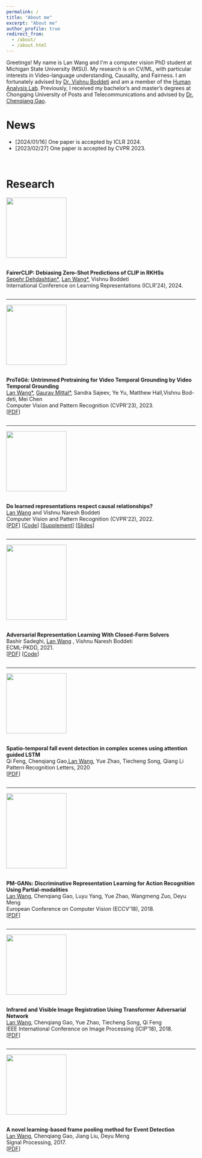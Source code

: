 ```yaml
---
permalink: /
title: "About me"
excerpt: "About me"
author_profile: true
redirect_from: 
  - /about/
  - /about.html
---
```


Greetings! My name is Lan Wang and I'm a computer vision PhD student at Michigan State University (MSU). My research is on CV/ML, with particular interests in Video-language understanding, Causality, and Fairness. I am fortunately advised by [Dr. Vishnu Boddeti](https://vishnu.boddeti.net/) and am a member of the [Human Analysis Lab](http://hal.cse.msu.edu/). Previously, I received my bachelor’s and master’s degrees at Chongqing University of Posts and Telecommunications and advised by [Dr. Chenqiang Gao](https://gaocq.github.io/).

News
======
* [2024/01/16] One paper is accepted by ICLR 2024.
* [2023/02/27] One paper is accepted by CVPR 2023.

<br/>

Research
======
<div class="row">
  <div class="column left">
    <img align="left" width="160" height="160" src="https://github.com/lan-lw/lanwang.github.io/blob/master/images/iclr24.png?raw=true">  
  </div>
  <div class="column middle">&nbsp;</div>
  <div class="column right">
    <p>
      <strong>FairerCLIP: Debiasing Zero-Shot Predictions of CLIP in RKHSs </strong><br/>
      <u>Sepehr Dehdashtian*</u>, <u>Lan Wang*</u>, Vishnu Boddeti <br/>
      International Conference on Learning Representations (ICLR'24), 2024.<br/>
    </p>
  </div>
</div>

___

<div class="row">
  <div class="column left">
    <img align="left" width="160" height="160" src="https://github.com/lan-lw/lanwang.github.io/blob/master/images/cvpr23.png?raw=true">  
  </div>
  <div class="column middle">&nbsp;</div>
  <div class="column right">
    <p>
      <strong>ProTéGé: Untrimmed Pretraining for Video Temporal Grounding by Video Temporal Grounding </strong><br/>
      <u>Lan Wang*</u>, <u>Gaurav Mittal*</u>, Sandra Sajeev, Ye Yu, Matthew Hall,Vishnu Bod- deti, Mei Chen <br/>
      Computer Vision and Pattern Recognition (CVPR'23), 2023.<br/>
      [<a href="https://openaccess.thecvf.com/content/CVPR2023/papers/Wang_ProTeGe_Untrimmed_Pretraining_for_Video_Temporal_Grounding_by_Video_Temporal_CVPR_2023_paper.pdf">PDF</a>]
    </p>
  </div>
</div>

___

<div class="row">
  <div class="column left">
    <img align="left" width="160" height="160" src="https://github.com/lan-lw/lanwang.github.io/blob/master/images/cvpr22.png?raw=true">  
  </div>
  <div class="column middle">&nbsp;</div>
  <div class="column right">
    <p>
      <strong>Do learned representations respect causal relationships?</strong><br/>
      <u>Lan Wang</u> and Vishnu Naresh Boddeti<br/>
      Computer Vision and Pattern Recognition (CVPR'22), 2022.<br/>
      [<a href="http://hal.cse.msu.edu/assets/pdfs/papers/2022-cvpr-do-representations-respect-causal-relations.pdf">PDF</a>]
      [<a href="https://github.com/human-analysis/causal-relations-between-representations">Code</a>]
      [<a href="http://hal.cse.msu.edu/assets/pdfs/papers/2022-cvpr-do-representations-respect-causal-relations-supp.pdf">Supplement</a>]
      [<a href="http://hal.cse.msu.edu/assets/slides/papers/2022-cvpr-do-representations-respect-causal-relations.pdf)">Slides</a>]
    </p>
  </div>
</div>

___

<div class="row">
  <div class="column left">
    <img align="left" width="160" height="200" src="https://github.com/lan-lw/lanwang.github.io/blob/master/images/ecml21.png?raw=true">  
  </div>
  <div class="column middle">&nbsp;</div>
  <div class="column right">
    <p>
      <strong>Adversarial Representation Learning With Closed-Form Solvers</strong><br/>
      Bashir Sadeghi, <u>Lan Wang</u> , Vishnu Naresh Boddeti<br/>
      ECML-PKDD, 2021. <br/>
      [<a href="http://hal.cse.msu.edu/assets/pdfs/papers/2021-ecml-pkdd-adversarial-representation-learning-closed-form-solvers.pdf">PDF</a>]
      [<a href="https://github.com/human-analysis/closed-form-adversarial-representation-learning">Code</a>]
    </p>
  </div>
</div>

___

<div class="row">
  <div class="column left">
    <img align="left" width="160" height="160" src="https://github.com/lan-lw/lanwang.github.io/blob/master/images/prl21.png?raw=true">  
  </div>
  <div class="column middle">&nbsp;</div>
  <div class="column right">
    <p>
      <strong>Spatio-temporal fall event detection in complex scenes using attention guided LSTM</strong><br/>
     Qi Feng, Chenqiang Gao,<u>Lan Wang</u>, Yue Zhao, Tiecheng Song, Qiang Li<br/>
      Pattern Recognition Letters, 2020 <br/>
      [<a href="https://www.sciencedirect.com/science/article/pii/S016786551830504X?casa_token=_88dc-K4890AAAAA:JEbqBmiVLeZraVbW2S0gElgnDuEeRN-03ECYqiZ5vSO-LyEAk5Py-rtgCqKbrYYIUYuWVsgUNw">PDF</a>]
    </p>
  </div>
</div>

___

<div class="row">
  <div class="column left">
    <img align="left" width="160" height="200" src="https://github.com/lan-lw/lanwang.github.io/blob/master/images/eccv18.png?raw=true">  
  </div>
  <div class="column middle">&nbsp;</div>
  <div class="column right">
    <p>
      <strong>PM-GANs: Discriminative Representation Learning for Action Recognition Using Partial-modalities</strong><br/>
     <u>Lan Wang</u>, Chenqiang Gao, Luyu Yang, Yue Zhao, Wangmeng Zuo, Deyu Meng<br/>
      European Conference on Computer Vision (ECCV'18), 2018. <br/>
      [<a href="https://openaccess.thecvf.com/content_ECCV_2018/papers/Lan_Wang_PM-GANs_Discriminative_Representation_ECCV_2018_paper.pdf">PDF</a>]
    </p>
  </div>
</div>

___

<div class="row">
  <div class="column left">
    <img align="left" height="160" width="160" src="https://github.com/lan-lw/lanwang.github.io/blob/master/images/icip18.png?raw=true">  
  </div>
  <div class="column middle">&nbsp;</div>
  <div class="column right">
    <p>
      <strong>Infrared and Visible Image Registration Using Transformer Adversarial Network</strong><br/>
     <u>Lan Wang</u>, Chenqiang Gao, Yue Zhao, Tiecheng Song, Qi Feng<br/>
      IEEE International Conference on Image Processing (ICIP'18), 2018. <br/>
      [<a href="https://drive.google.com/file/d/1Q7YHvQqDLo5VrPhi5ROaiS_jg4bZ7UTM/view">PDF</a>]
    </p>
  </div>
</div>

___

<div class="row">
  <div class="column left">
    <img align="left" width="160" height="160" src="https://github.com/lan-lw/lanwang.github.io/blob/master/images/sp17.png?raw=true">  
  </div>
  <div class="column middle">&nbsp;</div>
  <div class="column right">
    <p>
      <strong>A novel learning-based frame pooling method for Event Detection</strong><br/>
     <u>Lan Wang</u>, Chenqiang Gao, Jiang Liu, Deyu Meng<br/>
      Signal Processing, 2017. <br/>
      [<a href="https://www.sciencedirect.com/science/article/pii/S0165168417301676/pdfft?casa_token=9MvBZDV7WQsAAAAA:Xc6xQs_7DjzlKSLt6xayTlNLQn12iUP48zUpEfuzhij_c-TwofLX-02U5b4cbuBvP76DUpetSg&md5=84ab1933811a73d58728ffe0d6fd22f9&pid=1-s2.0-S0165168417301676-main.pdf">PDF</a>]
    </p>
  </div>
</div>

<br/>
